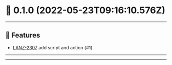 # :confetti_ball: 0.1.0 (2022-05-23T09:16:10.576Z)
- - -
## :hammer: Features
* [LANZ-2307](https://ohpen.atlassian.net/browse/LANZ-2307) add script and action (#1)
- - -
- - -
